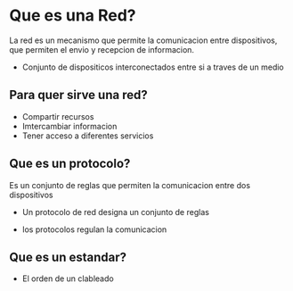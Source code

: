 # Que es una Red?

La red es un mecanismo que permite la comunicacion entre dispositivos, que permiten el envio y recepcion de informacion.

- Conjunto de dispositicos interconectados entre si a traves de un medio

## Para quer sirve una red?

- Compartir recursos
- Imtercambiar informacion
- Tener acceso a diferentes servicios

## Que es un protocolo?

Es un conjunto de reglas que permiten la comunicacion entre dos dispositivos

- Un protocolo de red designa un conjunto de reglas

- los protocolos regulan la comunicacion

## Que es un estandar?

- El orden de un clableado
